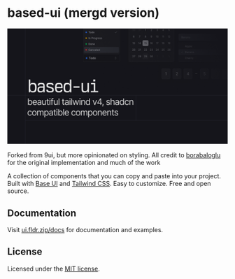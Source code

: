 # based-ui (mergd version)


![Based UI](./public/og.png)


Forked from 9ui, but more opinionated on styling. All credit to [borabaloglu](https://github.com/borabaloglu) for the original implementation and much of the work

A collection of components that you can copy and paste into your project. Built with [Base UI](https://base-ui.com/) and [Tailwind CSS](https://tailwindcss.com/). Easy to customize. Free and open source.


## Documentation

Visit [ui.fldr.zip/docs](https://ui.fldr.zip/docs) for documentation and examples.

## License

Licensed under the [MIT license](./LICENSE).
